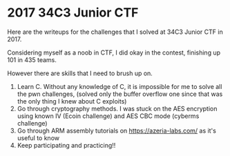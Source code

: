 2017 34C3 Junior CTF
===========

Here are the writeups for the challenges that I solved at 34C3 Junior CTF in 2017.

Considering myself as a noob in CTF, I did okay in the contest, finishing up 101 in 435 teams.

However there are skills that I need to brush up on.

1. Learn C. Without any knowledge of C, it is impossible for me to solve all the pwn challenges, (solved only the buffer
overflow one since that was the only thing I knew about C exploits)
2. Go through cryptography methods. I was stuck on the AES encryption using known IV (Ecoin challenge) and AES CBC mode
(cyberms challenge)
3. Go through ARM assembly tutorials on https://azeria-labs.com/ as it's useful to know
4. Keep participating and practicing!!

